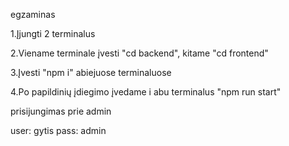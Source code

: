 egzaminas

1.Įjungti 2 terminalus

2.Viename terminale įvesti "cd backend", kitame "cd frontend"

3.Įvesti "npm i" abiejuose terminaluose

4.Po papildinių įdiegimo įvedame i abu terminalus "npm run start"


prisijungimas prie admin

user: gytis
pass: admin